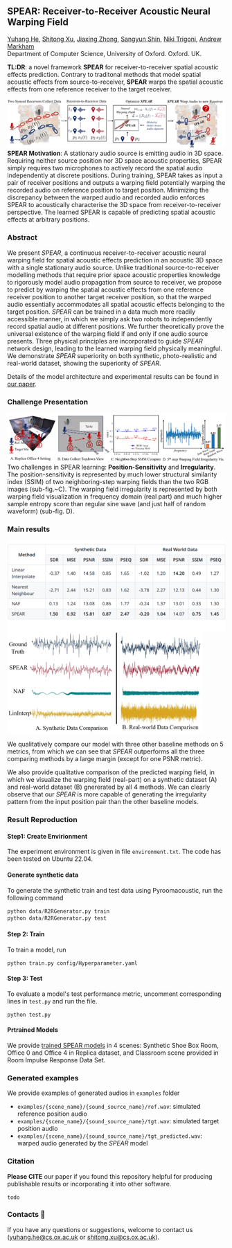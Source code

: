 ## SPEAR: Receiver-to-Receiver Acoustic Neural Warping Field

[Yuhang He](https://yuhanghe01.github.io/),
[Shitong Xu](https://github.com/xu-shitong),
[Jiaxing Zhong](https://www.cs.ox.ac.uk/people/jiaxing.zhong/),
[Sangyun Shin](https://www.cs.ox.ac.uk/people/sangyun.shin/),
[Niki Trigoni](https://www.cs.ox.ac.uk/people/niki.trigoni/),
[Andrew Markham](https://www.cs.ox.ac.uk/people/andrew.markham/)<br>
Department of Computer Science, University of Oxford. Oxford. UK.

**TL:DR**: a novel framework **SPEAR** for receiver-to-receiver spatial acoustic effects prediction. Contrary to traditonal methods that model spatial acoustic effects from source-to-receiver, **SPEAR** warps the spatial acoustic effects from one reference receiver to the target receiver.

<a href="todo"><img src=res/SPEAR_mot.jpg></a>
**SPEAR Motivation**: A stationary audio source is emitting audio in 3D space. Requiring neither source position nor 3D space acoustic properties, SPEAR simply requires two microphones to actively record the spatial audio independently at discrete positions. During training, SPEAR takes as input a pair of receiver positions and outputs a warping field potentially warping the recorded audio on reference position to target position. Minimizing the discrepancy between the warped audio and recorded audio enforces SPEAR to acoustically characterise the 3D space from receiver-to-receiver perspective. The learned SPEAR is capable of predicting spatial acoustic effects at arbitrary positions.

### Abstract 
We present *SPEAR*, a continuous receiver-to-receiver acoustic neural warping field for spatial acoustic effects prediction in an acoustic 3D space with a single stationary audio source. Unlike traditional source-to-receiver modelling methods that require prior space acoustic properties knowledge to rigorously model audio propagation from source to receiver, we propose to predict by warping the spatial acoustic effects from one reference receiver position to another target receiver position, so that the warped audio essentially accommodates all spatial acoustic effects belonging to the target position. *SPEAR* can be trained in a data much more readily accessible manner, in which we simply ask two robots to independently record spatial audio at different positions. We further theoretically prove the universal existence of the warping field if and only if one audio source presents. Three physical principles are incorporated to guide *SPEAR* network design, leading to the learned warping field physically meaningful. We demonstrate *SPEAR* superiority on both synthetic, photo-realistic and real-world dataset, showing the superiority of *SPEAR*.

Details of the model architecture and experimental results can be found in [our paper](todo).

### Challenge Presentation
<img src=res/warpfield_irregu_vis_v2.jpg></a>
Two challenges in SPEAR learning: **Position-Sensitivity** and **Irregularity**. The position-sensitivity is represented by much lower structural similarity index (SSIM) of two neighboring-step warping fields than the two RGB images (sub-fig.~C). The warping field irregularity is represented by both warping field visualization in frequency domain (real part) and much higher sample entropy score than regular sine wave (and just half of random waveform) (sub-fig. D).

### Main results
<p float="middle">
  <img src="res/MainResultTable.png" width="550" />
  <img src="res/warpfield_vis.jpg" width="450" /> 
</p>

We qualitatively compare our model with three other baseline methods on 5 metrics, from which we can see that *SPEAR* outperforms all the three comparing methods by a large margin (except for one PSNR metric). 

We also provide qualitative comparison of the predicted warping field, in which we visualize the warping field (real-part) on a synthetic dataset (A) and real-world dataset (B) gnererated by all 4 methods. We can clearly observe that our *SPEAR* is more capable of generating the irregularity pattern from the input position pair than the other baseline models. 

### Result Reproduction

#### Step1: Create Envirionment
The experiment environment is given in file `environment.txt`. The code has been tested on Ubuntu 22.04.

#### Generate synthetic data
To generate the synthetic train and test data using Pyroomacoustic, run the following command

```python
python data/R2RGenerator.py train
python data/R2RGenerator.py test
```

#### Step 2: Train
To train a model, run 
```shell
python train.py config/Hyperparameter.yaml
```

#### Step 3: Test
To evaluate a model's test performance metric, uncomment corresponding lines in `test.py` and run the file. 
```shell
python test.py
```

#### Prtrained Models
We provide [trained SPEAR models](https://drive.google.com/drive/folders/1NGhwLEprhPiHWhrJbbYsSx9ne6frUZUe?usp=sharing) in 4 scenes: Synthetic Shoe Box Room, Office 0 and Office 4 in Replica dataset, and Classroom scene provided in Room Impulse Response Data Set.


### Generated examples
We provide examples of generated audios in `examples` folder
- `examples/{scene_name}/{sound_source_name}/ref.wav`: simulated reference position audio
- `examples/{scene_name}/{sound_source_name}/tgt.wav`: simulated target position audio
- `examples/{scene_name}/{sound_source_name}/tgt_predicted.wav`: warped audio generated by the *SPEAR* model


### Citation

**Please CITE** our paper if you found this repository helpful for producing publishable results or incorporating it into other software.
```bibtext
todo
```

<!-- ## Acknowledgements :clap:
todo -->

### Contacts :email:
If you have any questions or suggestions, welcome to contact us (yuhang.he@cs.ox.ac.uk or shitong.xu@cs.ox.ac.uk).
